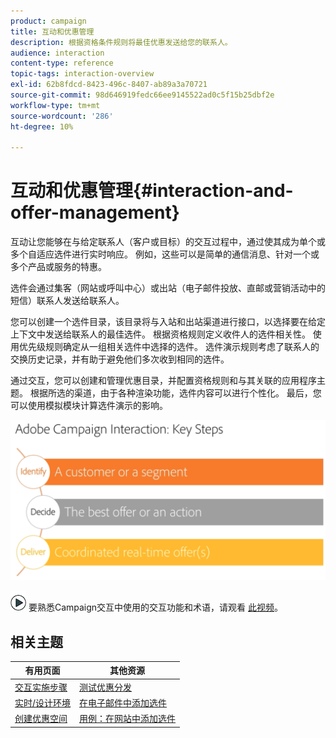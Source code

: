 ```yaml
---
product: campaign
title: 互动和优惠管理
description: 根据资格条件规则将最佳优惠发送给您的联系人。
audience: interaction
content-type: reference
topic-tags: interaction-overview
exl-id: 62b8fdcd-8423-496c-8407-ab89a3a70721
source-git-commit: 98d646919fedc66ee9145522ad0c5f15b25dbf2e
workflow-type: tm+mt
source-wordcount: '286'
ht-degree: 10%

---
```


# 互动和优惠管理{#interaction-and-offer-management}

互动让您能够在与给定联系人（客户或目标）的交互过程中，通过使其成为单个或多个自适应选件进行实时响应。 例如，这些可以是简单的通信消息、针对一个或多个产品或服务的特惠。

选件会通过集客（网站或呼叫中心）或出站（电子邮件投放、直邮或营销活动中的短信）联系人发送给联系人。

您可以创建一个选件目录，该目录将与入站和出站渠道进行接口，以选择要在给定上下文中发送给联系人的最佳选件。 根据资格规则定义收件人的选件相关性。 使用优先级规则确定从一组相关选件中选择的选件。 选件演示规则考虑了联系人的交换历史记录，并有助于避免他们多次收到相同的选件。

通过交互，您可以创建和管理优惠目录，并配置资格规则和与其关联的应用程序主题。 根据所选的渠道，由于各种渲染功能，选件内容可以进行个性化。 最后，您可以使用模拟模块计算选件演示的影响。

![](assets/Offermgt2.png)

![](assets/do-not-localize/how-to-video.png) 要熟悉Campaign交互中使用的交互功能和术语，请观看 [此视频](https://helpx.adobe.com/campaign/classic/how-to/acs-overview.html?playlist=/ccx/v1/collection/product/campaign/classic/segment/digital-marketers/explevel/intermediate/applaunch/get-started/collection.ccx.js&amp;ref=helpx.adobe.com)。

## 相关主题

| 有用页面 | 其他资源 |
|---|---|
| [交互实施步骤](../../interaction/using/implementation-steps.md) | [测试优惠分发](../../interaction/using/about-offers-simulation.md) |
| [实时/设计环境](../../interaction/using/live-design-environments.md) | [在电子邮件中添加选件](../../interaction/using/integrating-an-offer-via-the-wizard.md) |
| [创建优惠空间](../../interaction/using/creating-offer-spaces.md) | [用例：在网站中添加选件](../../interaction/using/offers-on-an-inbound-channel.md) |
